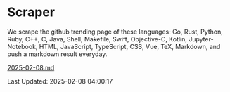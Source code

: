 # Scraper

We scrape the github trending page of these languages: Go, Rust, Python, Ruby, C++, C, Java, Shell, Makefile, Swift, Objective-C, Kotlin, Jupyter-Notebook, HTML, JavaScript, TypeScript, CSS, Vue, TeX, Markdown, and push a markdown result everyday.

[2025-02-08.md](https://github.com/yangwenmai/github-trending-backup/blob/master/2025-02-08.md)

Last Updated: 2025-02-08 04:00:17